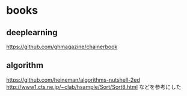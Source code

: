 # books
## deeplearning<br>
https://github.com/ghmagazine/chainerbook

## algorithm<br>
https://github.com/heineman/algorithms-nutshell-2ed	
http://www1.cts.ne.jp/~clab/hsample/Sort/Sort8.html
などを参考にした

